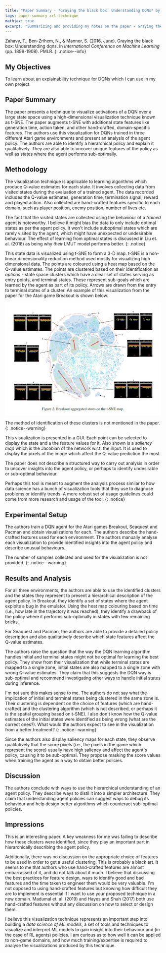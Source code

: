 ```yaml
---
title: "Paper Summary - *Graying the black box: Understanding DQNs* by Zahavy, Ben-Zrihem & Mannor (2016)"
tags: paper-summary xrl-technique
mathjax: true
excerpt: "Summarizing and providing my notes on the paper - Graying the black box: Understanding DQNs by Zahavy, Ben-Zrihem & Mannor (2016)"
---
```


Zahavy, T., Ben-Zrihem, N., & Mannor, S. (2016, June). Graying the black box: Understanding dqns. In
*International Conference on Machine Learning* (pp. 1899-1908). PMLR.
[<i class="far fa-file-pdf"></i>](http://proceedings.mlr.press/v48/zahavy16.pdf)
[<i class="fab fa-github"></i>](https://github.com/TomZahavy/GrayingTheBox)
{: .notice--info}

## My Objectives

To learn about an explainability technique for DQNs which I can use in my own project.

## Paper Summary

The paper presents a technique to visualize activations of a DQN over a large state space using a
high-dimensional visualization technique known as t-SNE. The paper augments t-SNE with additional
state features like generation time, action taken, and other hand-crafted, domain-specific features.
The authors use this visualization for DQNs trained in three different Atari game environments and
present an analysis of the agent policy. The authors are able to identify a hierarchical policy
and explain it qualitatively. They are also able to uncover unique features of the policy as well
as states where the agent performs sub-optimally.

## Methodology

The visualization technique is applicable to learning algorithms which produce Q-value estimates for
each state. It involves collecting data from visited states during the evaluation of a trained agent.
The data recorded includes the Q-value estimates, generation time, termination signal, reward and
played action. Also collected are hand-crafted features specific to each domain, such as player
position, enemy position, number of lives etc.

The fact that the visited states are collected using the behaviour of a *trained* agent is noteworthy.
I believe it might bias the data to only include optimal states as per the agent policy. It won't
include suboptimal states which are rarely visited by the agent, which might have unexpected or
undesirable behaviour. The effect of learning from optimal states is discussed in Liu et. al. (2018)
as being why *their* LMUT model performs better.
{: .notice}

This state data is visualized using t-SNE to form a 3-D map. t-SNE is a non-linear dimensionality
reduction method used mostly for visualizing high dimensional data. The points are coloured using a
heat map based on the Q-value estimates. The points are clustered based on their identification as
*options* - state space clusters which have a clear set of states serving as entry points, and
terminal states. These represent sub-goals which are learned by the agent as part of its policy.
Arrows are drawn from the entry to terminal states of a cluster. An example of this visualization
from the paper for the Atari game Breakout is shown below.

![Figure 2 from Zahavy et. al. (2016)](/assets/images/fig-2-zahavy.png "Figure 2 from Zahavy et. al. (2016)")

The method of identification of these clusters is not mentioned in the paper.
{: .notice--warning}

This visualization is presented in a GUI. Each point can be selected to display the state and a the
feature values for it. Also shown is a *saliency map* which is the Jacobian of the network w.r.t.
the input. It is used to display the pixels of the image which affect the Q-value prediction the most.

The paper does not describe a structured way to carry out analysis in order to uncover insights into
the agent policy, or perhaps to identify undesirable or sub-optimal behaviour.

Perhaps this tool is meant to augment the analysis process similar to how data science has a bunch
of visualization tools that they use to diagnose problems or identify trends. A more robust set of
usage guidelines could come from more research and usage of the tool.
{: .notice}

## Experimental Setup

The authors train a DQN agent for the Atari games Breakout, Seaquest and Pacman and obtain
visualizations for each. The authors describe the hand-crafted features used for each environment.
The authors manually analyse each visualization to provide identified insights into the agent policy
and describe unusual behaviours.

The number of samples collected and used for the visualization is not provided.
{: .notice--warning}

## Results and Analysis

For all three environments, the authors are able to use the identified clusters and the states they
represent to present a hierarchical description of the agent policy. In Breakout, they identify a
set of states where the agent exploits a bug in the emulator. Using the heat map colouring based on
time (i.e., how late in the trajectory it was reached), they identify a drawback of the policy where
it performs sub-optimally in states with few remaining bricks.

For Seaquest and Pacman, the authors are able to provide a detailed policy description and also
qualitatively describe which state features affect the Q-value estimates.

The authors raise the question that the way the DQN learning algorithm handles initial and terminal
states might not be optimal for learning the best policy. They show from their visualization that
while terminal states are mapped to a single zone, initial states are also mapped to a single zone
with wrong Q-value estimates. They claim that this suggests the DQN way is sub-optimal and recommend
investigating other ways to handle initial states during inference.

I'm not sure this makes sense to me. The authors do not say what the implication of initial and
terminal states being clustered in the same zone is. Their clustering is dependent on the choice of
features (which are hand-crafted) and the clustering algorithm (which is not described, or perhaps
it is the spatial grouping based on t-SNE). I also don't know how the Q-value estimates of the initial
states were identified as being wrong (what are the correct ones?). What would the authors expect to
see in the visualization from a better treatment?
{: .notice--warning}

Since the authors also display saliency maps for each state, they observe qualitatively that the
score pixels (i.e., the pixels in the game which represent the score) usually have high saliency and
affect the agent's policy, causing it to be sub-optimal. They propose masking the score values when
training the agent as a way to obtain better policies.

## Discussion

The authors conclude with ways to use the hierarchical understanding of an agent policy. They describe
ways to distil it into a simpler architecture. They claim that understanding agent policies can
suggest ways to debug its behaviour and help design better algorithms which counteract sub-optimal
policies.

## Impressions

This is an interesting paper. A key weakness for me was failing to describe how these clusters were
identified, since they play an important part in hierarchically describing the agent policy.

Additionally, there was no discussion on the appropriate choice of features to be used in order to get a
useful clustering. This is probably a black art. It seems to me that authors who use hand-crafted features
are almost embarrassed of it, and do not talk about it much. I believe that discussing the best
practices for feature design, ways to identify good and bad features and the time taken to
engineer them would be very valuable. I'm not opposed to using hand-crafted features but knowing
how difficult they are to implement is essential if I want to use your proposed technique in a new
domain. Madumal et. al. (2019) and Hayes and Shah (2017) both use hand-crafted features without
any discussion on how to select or design them.

I believe this visualization technique represents an important step into building a *data science of
ML models*, a set of tools and techniques to visualize and interpret ML models to gain insight into
their behaviour and (in the case of RL agents) policies. I am curious as to how well it can be applied
to non-game domains, and how much training/expertise is required to analyse the visualizations
produced by this technique.
